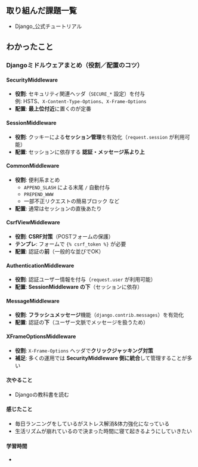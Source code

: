 ## 取り組んだ課題一覧
- Django_公式チュートリアル

## わかったこと
### Djangoミドルウェアまとめ（役割／配置のコツ）

#### SecurityMiddleware
- **役割**: セキュリティ関連ヘッダ（`SECURE_*` 設定）を付与  
  例: HSTS、`X-Content-Type-Options`、`X-Frame-Options`
- **配置**: **最上位付近**に置くのが定番

#### SessionMiddleware
- **役割**: クッキーによる**セッション管理**を有効化（`request.session` が利用可能）
- **配置**: セッションに依存する **認証・メッセージ系より上**

#### CommonMiddleware
- **役割**: 便利系まとめ  
  - `APPEND_SLASH` による末尾 `/` 自動付与  
  - `PREPEND_WWW`  
  - 一部不正リクエストの簡易ブロック など
- **配置**: 通常はセッションの直後あたり

#### CsrfViewMiddleware
- **役割**: **CSRF対策**（POSTフォームの保護）
- **テンプレ**: フォームで `{% csrf_token %}` が必要
- **配置**: 認証の**前**（一般的な並びでOK）

#### AuthenticationMiddleware
- **役割**: 認証ユーザー情報を付与（`request.user` が利用可能）
- **配置**: **SessionMiddleware の下**（セッションに依存）

#### MessageMiddleware
- **役割**: **フラッシュメッセージ**機能（`django.contrib.messages`）を有効化
- **配置**: 認証の**下**（ユーザー文脈でメッセージを扱うため）

#### XFrameOptionsMiddleware
- **役割**: `X-Frame-Options` ヘッダで**クリックジャッキング対策**
- **補足**: 多くの運用では **SecurityMiddleware 側に統合**して管理することが多い

#### 次やること
- Djangoの教科書を読む


#### 感じたこと
- 毎日ランニングをしているがストレス解消&体力強化になっている
- 生活リズムが崩れているので決まった時間に寝て起きるようにしていきたい

#### 学習時間
- 

